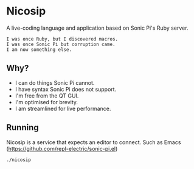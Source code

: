 # Nicosip

A live-coding language and application based on Sonic Pi's Ruby server.

```
I was once Ruby, but I discovered macros.
I was once Sonic Pi but corruption came.
I am now something else.
```

## Why?

* I can do things Sonic Pi cannot.
* I have syntax Sonic Pi does not support.
* I'm free from the QT GUI. 
* I'm optimised for brevity.
* I am streamlined for live performance.

## Running

Nicosip is a service that expects an editor to connect. Such as Emacs (https://github.com/repl-electric/sonic-pi.el)

```
./nicosip
```
